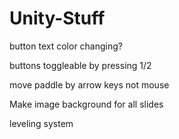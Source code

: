 # Unity-Stuff
button text color changing?


buttons toggleable by pressing 1/2


move paddle by arrow keys not mouse


Make image background for all slides


leveling system
